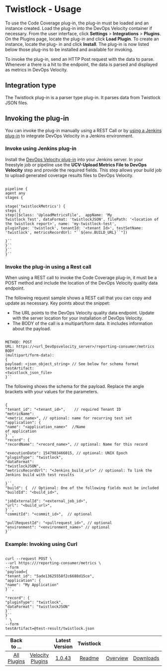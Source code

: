 
# Twistlock - Usage

To use the Code Coverage plug-in, the plug-in must be loaded and an instance created. Load the plug-in
into the DevOps Velocity container if necessary. From the user interface, click **Settings** > ****Integrations**** >
**Plugins**. On the Plugins page, locate the plug-in and click **Load Plugin**. To create an instance, locate the plug-
in and click **Install**. The plug-in is now listed below those plug-ins to be installed and available for invoking.


To invoke the plug-in, send an HTTP Post request with the data to parse. Whenever a there is a hit to the endpoint, the
data is parsed and displayed as metrics in DevOps Velocity.

## Integration type

The Twistlock plug-in is a parser type plug-in. It parses data from Twistlock JSON files.

## Invoking the plug-in

You can invoke the plug-in manually using a REST Call or by [using a Jenkins plug-in](#invokejenkins) to integrate
DevOps Velocity in a Jenkins environment.

### Invoke using Jenkins plug-in

Install the [DevOps Velocity plug-in](https://plugins.jenkins.io/urbancode-velocity) into your Jenkins server. In your freestyle job or pipeline use
the **UCV-Upload Metrics File to DevOps Velocity** step and provide the required fields. This step allows your build
job to upload generated coverage results files to DevOps Velocity.


```

pipeline {
agent any
stages {

stage('twistlockMetrics') {
steps {
step([$class: 'UploadMetricsFile',  appName: 'My
Twistlock Test', dataFormat: 'twistlockJSON', filePath: '<location of the twistlock report>', name: 'my-twistlock-test',
pluginType: 'twistlock', tenantId: '<tenant Id>', testSetName: 'twistlock', metricsRecordUrl: "``${env.BUILD_URL}``"])

}``
}``
}``
}``

```

### Invoke the plug-in using a Rest call

When using a REST call to invoke the Code Coverage plug-in, it must be a POST method and include the location of the DevOps Velocity quality
data endpoint.

The following request sample shows a REST call that you can copy and update as necessary. Key points
about the snippet:

* The URL points to the DevOps Velocity quality data endpoint. Update with the server location for your installation of DevOps Velocity.
* The BODY of the call is a multipart/form data. It includes information about the payload.


```

METHOD: POST
URL: https://<url_DevOpsvelocity_server>/reporting-consumer/metrics
BODY
(multipart/form-data):
{
payload: <json_object_string> // See below for schema format
testArtifact:
<twistlock_json_file>
}``

```


The following shows the schema for the payload. Replace the angle brackets with
your values for the parameters.


```

{
"tenant_id": "<tenant_id>",    // required Tenant ID
"metricName":
"<metric_name>", // optional: name for recurring test set
"application": {
"name": "<application_name>"  //Name
of application
}``,
"record": {
"recordName": "<record_name>", // optional: Name for this record

"executionDate": 1547983466015, // optional: UNIX Epoch
"pluginType": "twistlock",
"dataFormat":
"twistlockJSON",
"metricsRecordUrl": "<Jenkins_build_url>" // optional: To link the Jenkins build with test results

}``,
"build": {  // Optional: One of the following fields must be included
"buildId": "<build_id>",

"jobExternalId": "<external_job_id>",
"url": "<build_url>",
}``,
"commitId": "<commit_id>",  // optional

"pullRequestId": "<pullrequest_id>", // optional
"environment": "<environment_name>" // optional
}``

```

### Example: Invoking using Curl


```

curl --request POST \
--url https:///reporting-consumer/metrics \
--form
'payload={
"tenant_id": "5ade13625558f2c6688d15ce",
"application": {
"name": "My Application"
}``,

"record": {
"pluginType": "twistlock",
"dataFormat": "twistlockJSON"
}``
}``
' \
--form
testArtifact=@test-result/twistlock.json

```



|Back to ...||Latest Version|Twistlock |||
| :---: | :---: | :---: | :---: | :---: | :---: |
|[All Plugins](../../index.md)|[Velocity Plugins](../README.md)|[1.0.43](https://raw.githubusercontent.com/UrbanCode/IBM-UCV-PLUGINS/main/files/ucv-ext-twistlock/ucv-ext-twistlock-1.0.43.tar.zip)|[Readme](README.md)|[Overview](overview.md)|[Downloads](downloads.md)|
